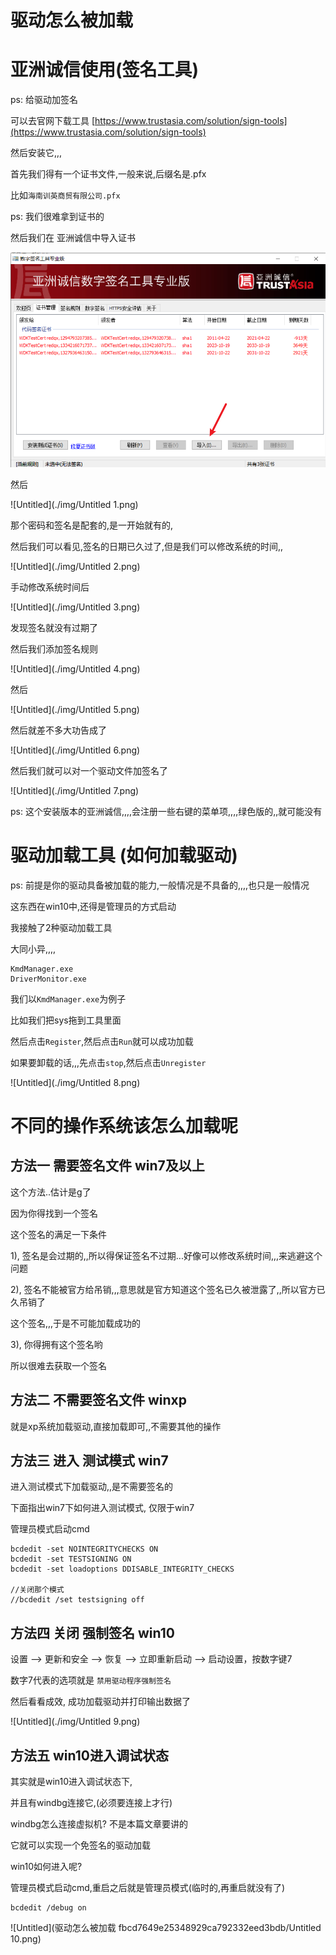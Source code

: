 # 驱动怎么被加载

# 亚洲诚信使用(签名工具)

ps: 给驱动加签名

可以去官网下载工具 [https://www.trustasia.com/solution/sign-tools](https://www.trustasia.com/solution/sign-tools)

然后安装它,,,

首先我们得有一个证书文件,一般来说,后缀名是.pfx

比如`海南训英商贸有限公司.pfx`

ps: 我们很难拿到证书的

然后我们在 亚洲诚信中导入证书

![Untitled](./img/Untitled.png)

然后

![Untitled](./img/Untitled 1.png)

那个密码和签名是配套的,是一开始就有的,

然后我们可以看见,签名的日期已久过了,但是我们可以修改系统的时间,,

![Untitled](./img/Untitled 2.png)

手动修改系统时间后

![Untitled](./img/Untitled 3.png)

发现签名就没有过期了

然后我们添加签名规则

![Untitled](./img/Untitled 4.png)

然后

![Untitled](./img/Untitled 5.png)

然后就差不多大功告成了

![Untitled](./img/Untitled 6.png)

然后我们就可以对一个驱动文件加签名了

![Untitled](./img/Untitled 7.png)

ps: 这个安装版本的亚洲诚信,,,,会注册一些右键的菜单项,,,,绿色版的,,就可能没有

# 驱动加载工具 (如何加载驱动)

ps: 前提是你的驱动具备被加载的能力,一般情况是不具备的,,,,也只是一般情况

这东西在win10中,还得是管理员的方式启动

我接触了2种驱动加载工具

大同小异,,,,

```
KmdManager.exe
DriverMonitor.exe
```

我们以`KmdManager.exe`为例子

比如我们把sys拖到工具里面

然后点击`Register`,然后点击`Run`就可以成功加载

如果要卸载的话,,,先点击`stop`,然后点击`Unregister`

![Untitled](./img/Untitled 8.png)

# 不同的操作系统该怎么加载呢

## 方法一 需要签名文件 win7及以上

这个方法..估计是g了

因为你得找到一个签名

这个签名的满足一下条件

1), 签名是会过期的,,所以得保证签名不过期...好像可以修改系统时间,,,来逃避这个问题

2), 签名不能被官方给吊销,,,意思就是官方知道这个签名已久被泄露了,,所以官方已久吊销了

这个签名,,,于是不可能加载成功的

3), 你得拥有这个签名哟

所以很难去获取一个签名

## 方法二 不需要签名文件 winxp

就是xp系统加载驱动,直接加载即可,,不需要其他的操作

## 方法三 进入 测试模式 win7

进入测试模式下加载驱动,,是不需要签名的

下面指出win7下如何进入测试模式, 仅限于win7

管理员模式启动cmd

```
bcdedit -set NOINTEGRITYCHECKS ON
bcdedit -set TESTSIGNING ON
bcdedit -set loadoptions DDISABLE_INTEGRITY_CHECKS

//关闭那个模式
//bcdedit /set testsigning off
```

## 方法四 关闭 强制签名 win10

设置 --> 更新和安全 --> 恢复 --> 立即重新启动 --> 启动设置，按数字键7

数字7代表的选项就是  `禁用驱动程序强制签名`

然后看看成效, 成功加载驱动并打印输出数据了

![Untitled](./img/Untitled 9.png)

## 方法五 win10进入调试状态

其实就是win10进入调试状态下,

并且有windbg连接它,(必须要连接上才行)

windbg怎么连接虚拟机? 不是本篇文章要讲的

它就可以实现一个免签名的驱动加载

win10如何进入呢?

管理员模式启动cmd,重启之后就是管理员模式(临时的,再重启就没有了)

```
bcdedit /debug on
```

![Untitled](驱动怎么被加载 fbcd7649e25348929ca792332eed3bdb/Untitled 10.png)